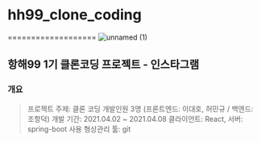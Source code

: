 # hh99_clone_coding
===================
![unnamed (1)](https://user-images.githubusercontent.com/79818840/114365531-85234880-9bb5-11eb-844e-5909d9f38d47.jpg)
## 항해99 1기 클론코딩 프로젝트 - 인스타그램
### 개요
> 프로젝트 주제: 클론 코딩
  개발인원 3명 (프론트엔드: 이대호, 허민규 / 백엔드: 조항덕)
  개발 기간: 2021.04.02 ~ 2021.04.08
  클라이언트: React, 서버: spring-boot 사용
  형상관리 툴: git
